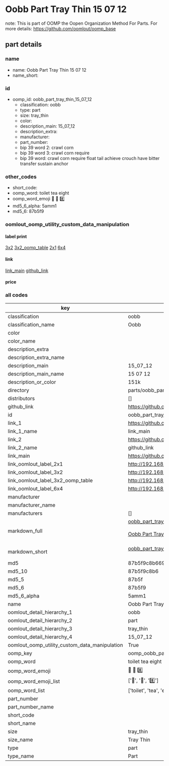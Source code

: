 # Oobb Part Tray Thin 15 07 12  

note: This is part of OOMP the Oopen Organization Method For Parts. For more details: https://github.com/oomlout/oomp_base

##  part details





### name
* name: Oobb Part Tray Thin 15 07 12
* name_short: 
### id
* oomp_id: oobb_part_tray_thin_15_07_12
  * classification: oobb
  * type: part
  * size: tray_thin
  * color: 
  * description_main: 15_07_12
  * description_extra: 
  * manufacturer: 
  * part_number: 
  * bip 39 word 2: crawl corn
  * bip 39 word 3: crawl corn require
  * bip 39 word: crawl corn require float tail achieve crouch have bitter transfer sustain anchor

### other_codes
* short_code: 
* oomp_word: toilet tea eight
* oomp_word_emoji :toilet: :tea: :eight:
* md5_6_alpha: 5amm1
* md5_6: 87b5f9






### oomlout_oomp_utility_custom_data_manipulation
#### label print
[3x2](http://192.168.1.245:1112/?label=oomp%205amm1)
[3x2_oomp_table](http://192.168.1.107:1112/?label=oomp%205amm1)
[2x1](http://192.168.1.242:1112/?label=oomp%205amm1)
[6x4](http://192.168.1.55:1112/?label=oomp%205amm1)    

#### link

[link_main](https://github.com/oomlout/oomlout_oomp_current_version_messy/tree/main/parts/oobb_part_tray_thin_15_07_12) [github_link](https://github.com/oomlout/oomlout_oomp_part_src/tree/main/parts/oobb_part_tray_thin_15_07_12)                             

#### price







### all codes 
| key | value |  
| --- | --- |  
| classification | oobb |  
| classification_name | Oobb |  
| color |  |  
| color_name |  |  
| description_extra |  |  
| description_extra_name |  |  
| description_main | 15_07_12 |  
| description_main_name | 15 07 12 |  
| description_or_color | 151k |  
| directory | parts/oobb_part_tray_thin_15_07_12 |  
| distributors | [] |  
| github_link | https://github.com/oomlout/oomlout_oomp_part_src/tree/main/parts/oobb_part_tray_thin_15_07_12 |  
| id | oobb_part_tray_thin_15_07_12 |  
| link_1 | https://github.com/oomlout/oomlout_oomp_current_version_messy/tree/main/parts/oobb_part_tray_thin_15_07_12 |  
| link_1_name | link_main |  
| link_2 | https://github.com/oomlout/oomlout_oomp_part_src/tree/main/parts/oobb_part_tray_thin_15_07_12 |  
| link_2_name | github_link |  
| link_main | https://github.com/oomlout/oomlout_oomp_current_version_messy/tree/main/parts/oobb_part_tray_thin_15_07_12 |  
| link_oomlout_label_2x1 | http://192.168.1.242:1112/?label=oomp%205amm1 |  
| link_oomlout_label_3x2 | http://192.168.1.245:1112/?label=oomp%205amm1 |  
| link_oomlout_label_3x2_oomp_table | http://192.168.1.107:1112/?label=oomp%205amm1 |  
| link_oomlout_label_6x4 | http://192.168.1.55:1112/?label=oomp%205amm1 |  
| manufacturer |  |  
| manufacturer_name |  |  
| manufacturers | [] |  
| markdown_full | [oobb_part_tray_thin_15_07_12](https://github.com/oomlout/oomlout_oomp_current_version_messy/tree/main/parts/oobb_part_tray_thin_15_07_12)<br>[](https://github.com/oomlout/oomlout_oomp_current_version_messy/tree/main/parts/oobb_part_tray_thin_15_07_12)<br>[Oobb Part Tray Thin 15 07 12](https://github.com/oomlout/oomlout_oomp_current_version_messy/tree/main/parts/oobb_part_tray_thin_15_07_12)<br><br> |  
| markdown_short | [oobb_part_tray_thin_15_07_12](https://github.com/oomlout/oomlout_oomp_current_version_messy/tree/main/parts/oobb_part_tray_thin_15_07_12)<br><br> |  
| md5 | 87b5f9c8b669a684076ea5936e0c1995 |  
| md5_10 | 87b5f9c8b6 |  
| md5_5 | 87b5f |  
| md5_6 | 87b5f9 |  
| md5_6_alpha | 5amm1 |  
| name | Oobb Part Tray Thin 15 07 12 |  
| oomlout_detail_hierarchy_1 | oobb |  
| oomlout_detail_hierarchy_2 | part |  
| oomlout_detail_hierarchy_3 | tray_thin |  
| oomlout_detail_hierarchy_4 | 15_07_12 |  
| oomlout_oomp_utility_custom_data_manipulation | True |  
| oomp_key | oomp_oobb_part_tray_thin_15_07_12 |  
| oomp_word | toilet tea eight |  
| oomp_word_emoji | :toilet: :tea: :eight: |  
| oomp_word_emoji_list | [':toilet:', ':tea:', ':eight:'] |  
| oomp_word_list | ['toilet', 'tea', 'eight'] |  
| part_number |  |  
| part_number_name |  |  
| short_code |  |  
| short_name |  |  
| size | tray_thin |  
| size_name | Tray Thin |  
| type | part |  
| type_name | Part |  
